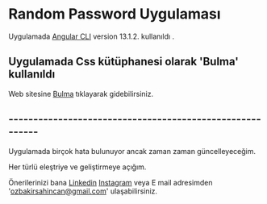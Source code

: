 # Random Password Uygulaması

Uygulamada [Angular CLI](https://github.com/angular/angular-cli) version 13.1.2. kullanıldı .

## Uygulamada Css kütüphanesi olarak 'Bulma' kullanıldı

Web sitesine [Bulma](https://bulma.io/) tıklayarak gidebilirsiniz.

## ---------------------------------------------------------

Uygulamada birçok hata bulunuyor ancak zaman zaman güncelleyeceğim.

Her türlü eleştriye ve geliştirmeye açığım. 

Önerilerinizi bana 
[Linkedin](https://www.linkedin.com/in/%C5%9Fahincan-%C3%B6zbak%C4%B1r-19554aa1/)
[Instagram](https://www.instagram.com/sahincanozbakir/)
veya E mail adresimden 'ozbakirsahincan@gmail.com' ulaşabilirsiniz.
